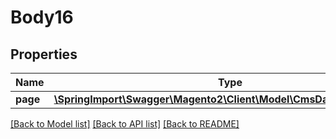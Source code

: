 # Body16

## Properties
Name | Type | Description | Notes
------------ | ------------- | ------------- | -------------
**page** | [**\SpringImport\Swagger\Magento2\Client\Model\CmsDataPageInterface**](CmsDataPageInterface.md) |  | 

[[Back to Model list]](../README.md#documentation-for-models) [[Back to API list]](../README.md#documentation-for-api-endpoints) [[Back to README]](../README.md)


